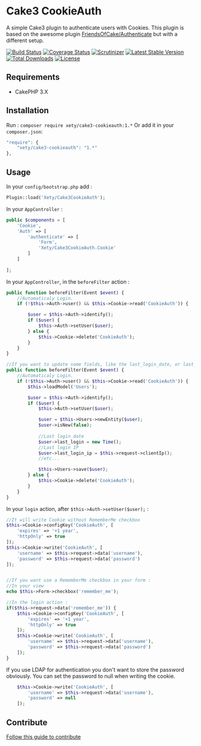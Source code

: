 # Cake3 CookieAuth
A simple Cake3 plugin to authenticate users with Cookies. This plugin is based on the awesome plugin [FriendsOfCake/Authenticate](https://github.com/FriendsOfCake/Authenticate/tree/cake3) but with a different setup.

[![Build Status](https://img.shields.io/travis/Xety/Cake3-CookieAuth.svg?style=flat-square)](https://travis-ci.org/Xety/Cake3-CookieAuth)
[![Coverage Status](https://img.shields.io/coveralls/Xety/Cake3-CookieAuth/master.svg?style=flat-square)](https://coveralls.io/r/xety/Cake3-CookieAuth)
[![Scrutinizer](https://img.shields.io/scrutinizer/g/Xety/Cake3-CookieAuth.svg?style=flat-square)](https://scrutinizer-ci.com/g/Xety/Cake3-CookieAuth)
[![Latest Stable Version](https://img.shields.io/packagist/v/Xety/Cake3-CookieAuth.svg?style=flat-square)](https://packagist.org/packages/xety/cake3-cookieauth)
[![Total Downloads](https://img.shields.io/packagist/dt/xety/cake3-cookieauth.svg?style=flat-square)](https://packagist.org/packages/xety/cake3-cookieauth)
[![License](https://img.shields.io/badge/license-MIT-brightgreen.svg?style=flat-square)](https://packagist.org/packages/xety/cake3-cookieauth)

## Requirements
* CakePHP 3.X

## Installation
Run : `composer require xety/cake3-cookieauth:1.*`
Or add it in your `composer.json`:
``` php
"require": {
	"xety/cake3-cookieauth": "1.*"
},
```

## Usage
In your `config/bootstrap.php` add :
``` php
Plugin::load('Xety/Cake3CookieAuth');
```

In your `AppController` :
``` php
public $components = [
	'Cookie',
	'Auth' => [
		'authenticate' => [
			'Form',
			'Xety/Cake3CookieAuth.Cookie'
		]
	]
			
];
```

In your `AppController`, in the `beforeFilter` action :
``` php
public function beforeFilter(Event $event) {
	//Automaticaly Login.
	if (!$this->Auth->user() && $this->Cookie->read('CookieAuth')) {

		$user = $this->Auth->identify();
		if ($user) {
			$this->Auth->setUser($user);
		} else {
			$this->Cookie->delete('CookieAuth');
		}
	}
}

//If you want to update some fields, like the last_login_date, or last_login_ip, just do :
public function beforeFilter(Event $event) {
	//Automaticaly Login.
	if (!$this->Auth->user() && $this->Cookie->read('CookieAuth')) {
		$this->loadModel('Users');

		$user = $this->Auth->identify();
		if ($user) {
			$this->Auth->setUser($user);

			$user = $this->Users->newEntity($user);
			$user->isNew(false);
			
			//Last login date
			$user->last_login = new Time();
			//Last login IP
			$user->last_login_ip = $this->request->clientIp();
			//etc...

			$this->Users->save($user);
		} else {
			$this->Cookie->delete('CookieAuth');
		}
	}
}
```

In your `login` action, after `$this->Auth->setUser($user);` :
``` php
//It will write Cookie without RememberMe checkbox
$this->Cookie->configKey('CookieAuth', [
	'expires' => '+1 year',
	'httpOnly' => true
]);
$this->Cookie->write('CookieAuth', [
	'username' => $this->request->data('username'),
	'password' => $this->request->data('password')
]);


//If you want use a RememberMe checkbox in your form :
//In your view
echo $this->Form->checkbox('remember_me');

//In the login action :
if($this->request->data('remember_me')) {
	$this->Cookie->configKey('CookieAuth', [
		'expires' => '+1 year',
		'httpOnly' => true
	]);
	$this->Cookie->write('CookieAuth', [
		'username' => $this->request->data('username'),
		'password' => $this->request->data('password')
	]);
}
```

If you use LDAP for authentication you don't want to store the password obviously.
You can set the password to null when writing the cookie.
``` php
	$this->Cookie->write('CookieAuth', [
		'username' => $this->request->data('username'),
		'password' => null
	]);
```

## Contribute
[Follow this guide to contribute](https://github.com/Xety/Cake3-CookieAuth/blob/master/CONTRIBUTING.md)
